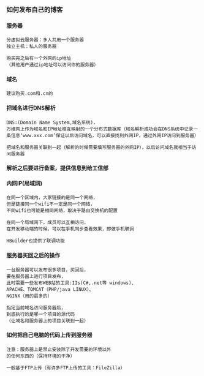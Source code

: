 ### 如何发布自己的博客

#### 服务器
```
分虚拟云服务器：多人共用一个服务器
独立主机：私人的服务器

购买完之后有一个外网的ip地址
（其他用户通过ip地址可以访问你的服务器）

```
#### 域名
```
建议购买.com和.cn的
```
#### 把域名进行DNS解析
```
DNS:(Domain Name System,域名系统)，
万维网上作为域名和IP地址相互映射的一个分布式数据库（域名解析成功会在DNS系统中记录一条信息‘www.xxx.com’保证以后访问域名，可以直接找到外网IP，通过外网IP访问到服务器）

把域名和服务器关联到一起（解析的时候需要填写服务器的外网IP），以后访问域名就相当于访问服务器
```
#### 解析之后要进行备案，提供信息到给工信部
#### 内网IP(局域网)
```
在同一个区域内，大家链接的是同一个网络，
但是链接同一个wifi不一定是同一个网络，
不同wifi也可能是相同网络，取决于路由交换机的配置

在同一个局域网下，成员可以互相访问，
在开发移动端的时候，可以在手机同步查看效果，即做手机联调

HBuilder也提供了联调功能
```
#### 服务器买回之后的操作
```
一台服务器可以发布很多项目，买回后，
要在服务器上进行项目发布，
此时需要一些发布WEB站的工具:IIs(C#,.net等 windows)、
APACHE、TOMCAT（PHP/java LINUX）、
NGINX（用的最多的）

指定当前域名访问服务器后，
到底执行的是哪一个项目的源代码
（让域名和服务器上的项目关联到一起）

```
#### 如何把自己电脑的代码上传到服务器
```
注意：服务器上是禁止安装除了开发需要的环境以外
的任何东西的（保持环境的干净）

一般基于FTP上传（有许多FTP上传的工具：FileZilla）
```


